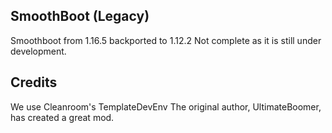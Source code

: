 ## SmoothBoot (Legacy)
Smoothboot from 1.16.5 backported to 1.12.2 
Not complete as it is still under development.
## Credits
We use Cleanroom's TemplateDevEnv
The original author, UltimateBoomer, has created a great mod.
